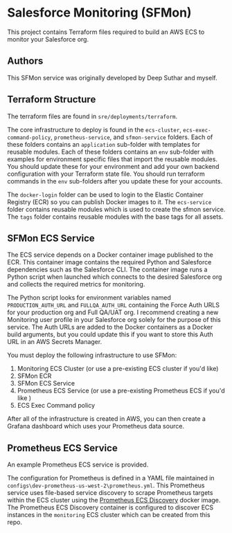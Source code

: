 # Salesforce Monitoring (SFMon)

This project contains Terraform files required to build an AWS ECS to monitor your Salesforce org.

## Authors

This SFMon service was originally developed by Deep Suthar and myself.

## Terraform Structure

The terraform files are found in `sre/deployments/terraform`.

The core infrastructure to deploy is found in the `ecs-cluster`, `ecs-exec-command-policy`, `prometheus-service`, and `sfmon-service` folders. Each of these folders contains an `application` sub-folder with templates for reusable modules. Each of these folders contains an `env` sub-folder with examples for environment specific files that import the reusable modules. You should update these for your environment and add your own backend configuration with your Terraform state file. You should run terraform commands in the `env` sub-folders after you update these for your accounts.

The `docker-login` folder can be used to login to the Elastic Container Registry (ECR) so you can publish Docker images to it. The `ecs-service` folder contains reusable modules which is used to create the sfmon service. The `tags` folder contains reusable modules with the base tags for all assets.

## SFMon ECS Service

The ECS service depends on a Docker container image published to the ECR. This container image contains the required Python and Salesforce dependencies such as the Salesforce CLI. The container image runs a Python script when launched which connects to the desired Salesforce org and collects the required metrics for monitoring.

The Python script looks for environment variables named `PRODUCTION_AUTH_URL` and `FULLQA_AUTH_URL` containing the Force Auth URLS for your production org and Full QA/UAT org. I recommend creating a new Monitoring user profile in your Salesforce org solely for the purpose of this service. The Auth URLs are added to the Docker containers as a Docker build arguments, but you could update this if you want to store this Auth URL in an AWS Secrets Manager. 

You must deploy the following infrastructure to use SFMon:
1. Monitoring ECS Cluster (or use a pre-existing ECS cluster if you'd like)
1. SFMon ECR
1. SFMon ECS Service
1. Prometheus ECS Service (or use a pre-existing Prometheus ECS if you'd like )
1. ECS Exec Command policy

After all of the infrastructure is created in AWS, you can then create a Grafana dashboard which uses your Prometheus data source.

## Prometheus ECS Service

An example Prometheus ECS service is provided.

The configuration for Prometheus is defined in a YAML file maintained in `configs\dev-prometheus-us-west-2\prometheus.yml`. This Prometheus service uses file-based service discovery to scrape Prometheus targets within the ECS cluster using the [Prometheus ECS Discovery](https://github.com/teralytics/prometheus-ecs-discovery) docker image. The Prometheus ECS Discovery container is configured to discover ECS instances in the `monitoring` ECS cluster which can be created from this repo.
